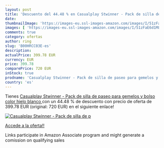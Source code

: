 ```yaml
---
layout: post
title: 'Descuento del 44.48 % en Casualplay Stwinner - Pack de silla de p'
date: 
thumbnailImage: 'https://images-eu.ssl-images-amazon.com/images/I/51zFaE6d1ML._SL200_.jpg'
images: [ 'https://images-eu.ssl-images-amazon.com/images/I/51zFaE6d1ML._SL200_.jpg' ]
comments: true
category: ofertas
author: ring
slug: 'B00HRCC03E-es'
description:
actualPrice: 399.78 EUR
currency: EUR
price: 399.78
comparePrice: 720 EUR
inStock: true
prodname: 'Casualplay Stwinner - Pack de silla de paseo para gemelos y bolso  color hielo  blanco '
country: 'es'
---
```


Tienes [Casualplay Stwinner - Pack de silla de paseo para gemelos y bolso  color hielo  blanco ](https://www.amazon.es/dp/B00HRCC03E/?tag=tolees-21) con un 44.48 % de descuento con precio de oferta de 399.78 EUR (original: 720 EUR) en el siguiente enlace!

[![Casualplay Stwinner - Pack de silla de p](https://images-eu.ssl-images-amazon.com/images/I/51zFaE6d1ML._SL200_.jpg)](https://www.amazon.es/dp/B00HRCC03E/?tag=tolees-21)

[Accede a la oferta!!](https://www.amazon.es/dp/B00HRCC03E/?tag=tolees-21)

Links participate in Amazon Associate program and might generate a comission on qualifying sales


